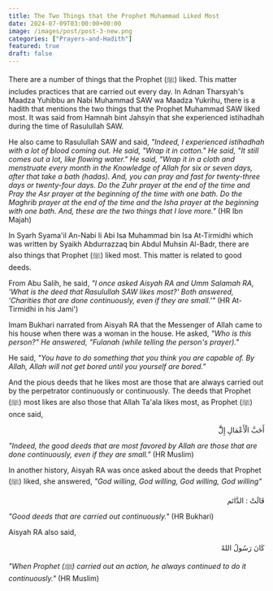 ```yaml
---
title: The Two Things that the Prophet Muhammad Liked Most
date: 2024-07-09T03:00:00+00:00
image: /images/post/post-3-new.png
categories: ["Prayers-and-Hadith"]
featured: true
draft: false
---
```


There are a number of things that the Prophet (ﷺ) liked. This matter includes practices that are carried out every day.
In Adnan Tharsyah's Maadza Yuhibbu an Nabi Muhammad SAW wa Maadza Yukrihu, there is a hadith that mentions the two things that the Prophet Muhammad SAW liked most. 
It was said from Hamnah bint Jahsyin that she experienced istihadhah during the time of Rasulullah SAW.

He also came to Rasulullah SAW and said, _"Indeed, I experienced istihadhah with a lot of blood coming out. 
He said, "Wrap it in cotton." He said, "It still comes out a lot, like flowing water." He said, "Wrap it in a cloth and menstruate every 
month in the Knowledge of Allah for six or seven days, after that take a bath (hadas). 
And, you can pray and fast for twenty-three days or twenty-four days. Do the Zuhr prayer at the end of the time and Pray the Asr prayer at the beginning of the time with one bath. 
Do the Maghrib prayer at the end of the time and the Isha prayer at the beginning with one bath. And, these are the two things that I love more."_ (HR Ibn Majah)

In Syarh Syama'il An-Nabi li Abi Isa Muhammad bin Isa At-Tirmidhi which was written by Syaikh Abdurrazzaq bin Abdul Muhsin Al-Badr, there are also things that 
Prophet (ﷺ) liked most. This matter is related to good deeds.

From Abu Salih, he said, _"I once asked Aisyah RA and Umm Salamah RA, 'What is the deed that Rasulullah SAW likes most?' Both answered, 'Charities that are done continuously, 
even if they are small.'"_ (HR At-Tirmidhi in his Jami')

Imam Bukhari narrated from Aisyah RA that the Messenger of Allah came to his house when there was a woman in the house. 
He asked, _"Who is this person?" He answered, "Fulanah (while telling the person's prayer)."_

He said, _"You have to do something that you think you are capable of. By Allah, Allah will not get bored until you yourself are bored."_

And the pious deeds that he likes most are those that are always carried out by the perpetrator continuously or continuously. 
The deeds that Prophet (ﷺ) most likes are also those that Allah Ta'ala likes most, as Prophet (ﷺ) once said,

<p dir="rtl" lang="AR">أَحَبَّ الْأَعْمَالِ إِلََّّ</p>

_"Indeed, the good deeds that are most favored by Allah are those that are done continuously, 
even if they are small."_ (HR Muslim)

In another history, Aisyah RA was once asked about the deeds that Prophet (ﷺ) liked, she answered,
_"God willing, God willing, God willing, God willing"_

<p dir="rtl" lang="AR">قَالَتْ : الدَّائم</p>

_"Good deeds that are carried out continuously."_ (HR Bukhari)

Aisyah RA also said,

<p dir="rtl" lang="AR">كَانَ رَسُولُ اللهْ</p>

_"When Prophet (ﷺ) carried out an action, he always continued to do it continuously."_ (HR Muslim)